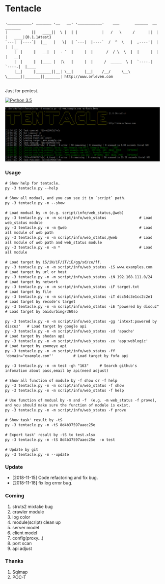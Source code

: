# Tentacle

```
.___________. _______ .__   __. .___________.    ___       ______  __       _______
|           ||   ____||  \ |  | |           |   /   \     /      ||  |     |   ____|{0.1.1#test}
`---|  |----`|  |__   |   \|  | `---|  |----`  /  ^  \   |  ,----'|  |     |  |__
    |  |     |   __|  |  . `  |     |  |      /  /_\  \  |  |     |  |     |   __|
    |  |     |  |____ |  |\   |     |  |     /  _____  \ |  `----.|  `----.|  |____
    |__|     |_______||__| \__|     |__|    /__/     \__\ \______||_______||_______| http://www.orleven.com


```

Just for pentest.

[![Python 3.5](https://img.shields.io/badge/python-3.5-yellow.svg)](https://www.python.org/)

![show](https://raw.githubusercontent.com/orleven/tentacle/master/show/test.png)

### Usage

```
# Show help for tentacle.
py -3 tentacle.py --help

# Show all modual, and you can see it in `script` path.
py -3 tentacle.py -n --show

# Load modual by -m (e.g. script/info/web_status,@web)
py -3 tentacle.py -n -m script/info/web_status               # Load web_status module
py -3 tentacle.py -n -m @web                                 # Load all module of web path
py -3 tentacle.py -n -m script/info/web_status,@web          # Load all module of web path and web_status module
py -3 tentacle.py -n -m *                                    # Load all module

# Load target by iS/iN/iF/iT/iE/gg/sd/ze/ff.
py -3 tentacle.py -n -m script/info/web_status -iS www.examples.com             # Load target by url or host
py -3 tentacle.py -n -m script/info/web_status -iN 192.168.111.0/24             # Load target by network
py -3 tentacle.py -n -m script/info/web_status -iF target.txt                   # Load target by file
py -3 tentacle.py -n -m script/info/web_status -iT dcc54c3e1cc2c2e1             # Load target by recode's target
py -3 tentacle.py -n -m script/info/web_status -iE "powered by discuz"          # Load target by baidu/bing/360so

py -3 tentacle.py -n -m script/info/web_status -gg 'intext:powered by discuz'   # Load target by google api
py -3 tentacle.py -n -m script/info/web_status -sd 'apache'                     # Load target by shodan api
py -3 tentacle.py -n -m script/info/web_status -ze 'app:weblogic'               # Load target by zoomeye api
py -3 tentacle.py -n -m script/info/web_status -ff 'domain="example.com"'         # Load target by fofa api

py -3 tentacle.py -n -m test -gh "163"     # Search github's infomation about pass,email by api(need adjust)

# Show all function of module by -f show or -f help
py -3 tentacle.py -n -m script/info/web_status -f show
py -3 tentacle.py -n -m script/info/web_status -f help

# Use function of modual by -m and -f  (e.g. -m web_status -f prove), and you should make sure the function of module is exist.
py -3 tentacle.py -n -m script/info/web_status -f prove

# Show task' result by -tS 
py -3 tentacle.py -n -tS 8d4b37597aaec25e

# Export task' result by -tS to test.xlsx
py -3 tentacle.py -n -tS 8d4b37597aaec25e  -o test

# Update by git
py -3 tentacle.py -n --update
```

### Update

* [2018-11-15] Code refactoring and fix  bug.
* [2018-11-18] fix log error bug.

### Coming

1. struts2 mixtake bug
2. crawler module
3. log color
4. module(script) clean up
5. server model
6. client model
7. config(proxy...)
8. port scan
9. api adjust


### Thanks

1. Sqlmap
2. POC-T

